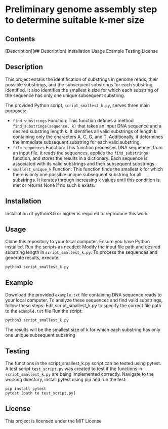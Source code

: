 # Preliminary genome assembly step to determine suitable k-mer size
## Contents
[Description](## Description)
Installation
Usage
Example
Testing
License

## Description
This project entails the identification of substrings in genome reads, their possible substrings, and the subsequent substrings for each substring identified. It also identifies the smallest k size for which each substring of the sequence has only one unique subsequent substring.

The provided Python script, `script_smallest_k.py`, serves three main purposes:
* `find_substrings` Function: This function defines a method `find_substrings(sequence, k)` that takes an input DNA sequence and a desired substring length k. It identifies all valid substrings of length k containing only the characters A, C, G, and T. Additionally, it determines the immediate subsequent substring for each valid substring.
* `file_sequences` Function: This function processes DNA sequences from an input file. It reads the sequences, applies the `find_substrings` function, and stores the results in a dictionary. Each sequence is associated with its valid substrings and their subsequent substrings.
* `smallest_unique_k` Function: This function finds the smallest k for which there is only one possible unique subsequent substring for all substrings. It iterates through increasing k values until this condition is met or returns None if no such k exists.

## Installation
Installation of python3.0 or higher is required to reproduce this work

## Usage
Clone this repository to your local computer.
Ensure you have Python installed.
Run the scripts as needed:
Modify the input file path and desired substring length in `script_smallest_k.py`.
To process the sequences and generate results, execute:
```
python3 script_smallest_k.py
```

## Example
Download the provided `example.txt` file containing DNA sequence reads to your local computer. To analyze these sequences and find valid substrings, follow these steps:
Edit script_smallest_k.py to specify the correct file path to the `example.txt` file
Run the script: 
```
python3 script_smallest_k.py
```
The results will be the smallest size of k for which each substring has only one unique subsequent substring

## Testing
The functions in the script_smallest_k.py script can be tested using pytest. A test script `test_script.py` was created to test if the functions in `script_smallest_k.py` are being implemented correctly.
Navigate to the working directory, install pytest using pip and run the test: 
```
pip install pytest
pytest [path to test_script.py]
```

## License
This project is licensed under the MIT License
